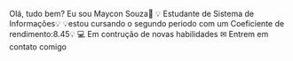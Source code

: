 Olá, tudo bem? Eu sou Maycon Souza👋
💡 Estudante de Sistema de Informações💡
💡estou cursando o segundo periodo com um Coeficiente de rendimento:8.45💡
💻 Em contrução de novas habilidades
✉ Entrem em contato comigo
